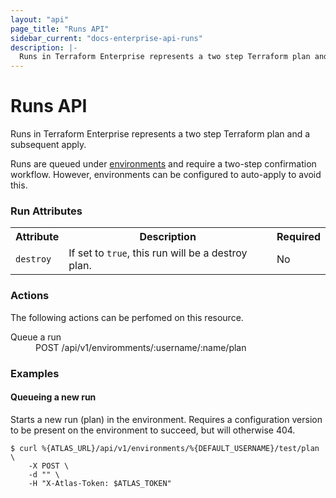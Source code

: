```yaml
---
layout: "api"
page_title: "Runs API"
sidebar_current: "docs-enterprise-api-runs"
description: |-
  Runs in Terraform Enterprise represents a two step Terraform plan and a subsequent apply.
---
```


# Runs API

Runs in Terraform Enterprise represents a two step Terraform plan and a subsequent apply.

Runs are queued under [environments](/docs/enterprise/api/environments.html)
and require a two-step confirmation workflow. However, environments
can be configured to auto-apply to avoid this.

### Run Attributes

<table class="apidocs">
  <tr>
    <th>Attribute</th>
    <th>Description</th>
    <th>Required</th>
  </tr>
  <tr>
    <td><code>destroy</code></td>
    <td>If set to <code>true</code>, this run will be a destroy plan.</td>
    <td>No</td>
  </tr>
</table>

### Actions

The following actions can be perfomed on this resource.

<dl>
  <dt>Queue a run</dt>
  <dd>POST /api/v1/enviromments/:username/:name/plan</dd>
</dl>

### Examples

#### Queueing a new run

Starts a new run (plan) in the environment. Requires a configuration
version to be present on the environment to succeed, but will otherwise 404.

    $ curl %{ATLAS_URL}/api/v1/environments/%{DEFAULT_USERNAME}/test/plan \
        -X POST \
        -d "" \
        -H "X-Atlas-Token: $ATLAS_TOKEN"
